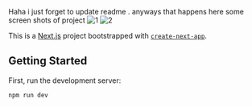 Haha i just forget to update readme . anyways that happens
here some screen shots of project
![1](https://github.com/SomethingOFF/airbnb/assets/158725920/a5ed191e-bf43-4be1-a7cc-e41ae3367223)
![2](https://github.com/SomethingOFF/airbnb/assets/158725920/b82027fe-8b43-4b56-94f1-9ed3e9cd374a)

This is a [Next.js](https://nextjs.org/) project bootstrapped with [`create-next-app`](https://github.com/vercel/next.js/tree/canary/packages/create-next-app).

## Getting Started

First, run the development server:
```bash
npm run dev
